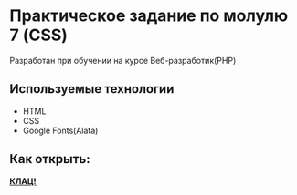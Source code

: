# Практическое задание по молулю 7 (CSS)

Разработан при обучении на курсе Веб-разработик(PHP)

## Используемые технологии

* HTML
* CSS
* Google Fonts(Alata)


## Как открыть:
**[КЛАЦ!](http://htmlpreview.github.io/?https://github.com/ShaninIvan/Module-7.-CSS/blob/master/index.html)**